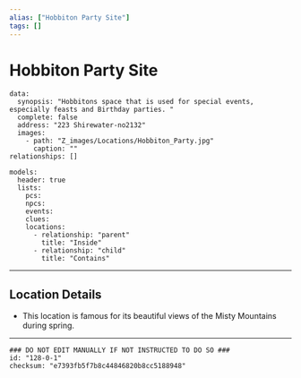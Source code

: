 ```yaml
---
alias: ["Hobbiton Party Site"]
tags: []
---
```

# Hobbiton Party Site

```RpgManagerData
data: 
  synopsis: "Hobbitons space that is used for special events, especially feasts and Birthday parties. "
  complete: false
  address: "223 Shirewater-no2132"
  images: 
    - path: "Z_images/Locations/Hobbiton_Party.jpg"
      caption: ""
relationships: []
```

```RpgManager
models: 
  header: true
  lists: 
    pcs: 
    npcs: 
    events: 
    clues: 
    locations: 
      - relationship: "parent"
        title: "Inside"
      - relationship: "child"
        title: "Contains"
```

---

## Location Details

- This location is famous for its beautiful views of the Misty Mountains during spring.

---

```RpgManagerID
### DO NOT EDIT MANUALLY IF NOT INSTRUCTED TO DO SO ###
id: "128-0-1"
checksum: "e7393fb5f7b8c44846820b8cc5188948"
```
